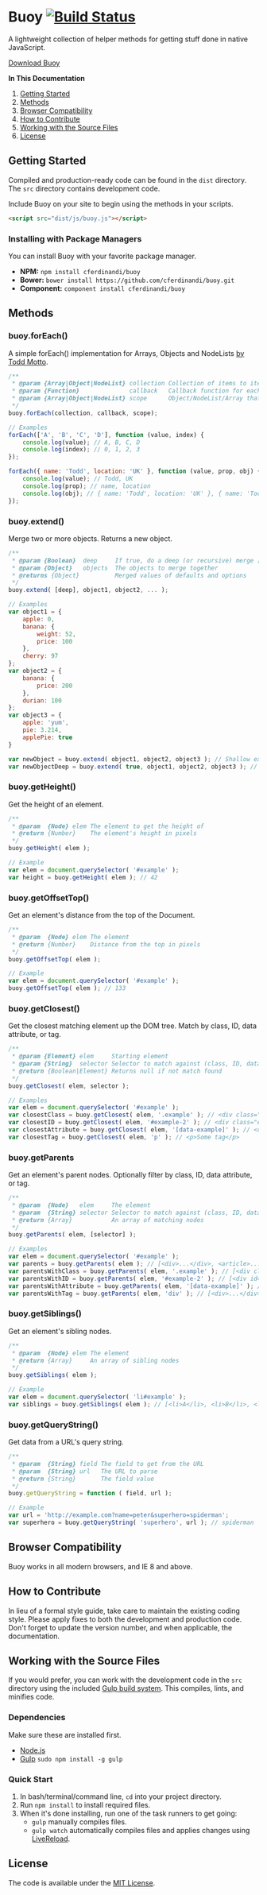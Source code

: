 # Buoy [![Build Status](https://travis-ci.org/cferdinandi/buoy.svg)](https://travis-ci.org/cferdinandi/buoy)
A lightweight collection of helper methods for getting stuff done in native JavaScript.

[Download Buoy](https://github.com/cferdinandi/buoy/archive/master.zip)

**In This Documentation**

1. [Getting Started](#getting-started)
2. [Methods](#methods)
3. [Browser Compatibility](#browser-compatibility)
4. [How to Contribute](#how-to-contribute)
5. [Working with the Source Files](#working-with-the-source-files)
6. [License](#license)



## Getting Started

Compiled and production-ready code can be found in the `dist` directory. The `src` directory contains development code.

Include Buoy on your site to begin using the methods in your scripts.

```html
<script src="dist/js/buoy.js"></script>
```

### Installing with Package Managers

You can install Buoy with your favorite package manager.

* **NPM:** `npm install cferdinandi/buoy`
* **Bower:** `bower install https://github.com/cferdinandi/buoy.git`
* **Component:** `component install cferdinandi/buoy`



## Methods

### buoy.forEach()

A simple forEach() implementation for Arrays, Objects and NodeLists [by Todd Motto](https://github.com/toddmotto/foreach).

```js
/**
 * @param {Array|Object|NodeList} collection Collection of items to iterate
 * @param {Function}              callback   Callback function for each iteration
 * @param {Array|Object|NodeList} scope      Object/NodeList/Array that forEach is iterating over (aka `this`)
 */
buoy.forEach(collection, callback, scope);

// Examples
forEach(['A', 'B', 'C', 'D'], function (value, index) {
	console.log(value); // A, B, C, D
	console.log(index); // 0, 1, 2, 3
});

forEach({ name: 'Todd', location: 'UK' }, function (value, prop, obj) {
	console.log(value); // Todd, UK
	console.log(prop); // name, location
	console.log(obj); // { name: 'Todd', location: 'UK' }, { name: 'Todd', location: 'UK' }
});
```

### buoy.extend()

Merge two or more objects. Returns a new object.

```js
/**
 * @param {Boolean}  deep     If true, do a deep (or recursive) merge [optional]
 * @param {Object}   objects  The objects to merge together
 * @returns {Object}          Merged values of defaults and options
 */
buoy.extend( [deep], object1, object2, ... );

// Examples
var object1 = {
    apple: 0,
    banana: {
    	weight: 52,
    	price: 100
    },
    cherry: 97
};
var object2 = {
    banana: {
    	price: 200
    },
    durian: 100
};
var object3 = {
    apple: 'yum',
    pie: 3.214,
    applePie: true
}

var newObject = buoy.extend( object1, object2, object3 ); // Shallow extend
var newObjectDeep = buoy.extend( true, object1, object2, object3 ); // Deep extend
```

### buoy.getHeight()

Get the height of an element.

```js
/**
 * @param  {Node} elem The element to get the height of
 * @return {Number}    The element's height in pixels
 */
buoy.getHeight( elem );

// Example
var elem = document.querySelector( '#example' );
var height = buoy.getHeight( elem ); // 42
```

### buoy.getOffsetTop()

Get an element's distance from the top of the Document.

```js
/**
 * @param  {Node} elem The element
 * @return {Number}    Distance from the top in pixels
 */
buoy.getOffsetTop( elem );

// Example
var elem = document.querySelector( '#example' );
buoy.getOffsetTop( elem ); // 133
```

### buoy.getClosest()

Get the closest matching element up the DOM tree. Match by class, ID, data attribute, or tag.

```js
/**
 * @param {Element} elem     Starting element
 * @param {String}  selector Selector to match against (class, ID, data attribute, or tag)
 * @return {Boolean|Element} Returns null if not match found
 */
buoy.getClosest( elem, selector );

// Examples
var elem = document.querySelector( '#example' );
var closestClass = buoy.getClosest( elem, '.example' ); // <div class="example">Some class</div>
var closestID = buoy.getClosest( elem, '#example-2' ); // <div class="example-2">Some ID</div>
var closestAttribute = buoy.getClosest( elem, '[data-example]' ); // <div data-example="something">Some data attribute</div>
var closestTag = buoy.getClosest( elem, 'p' ); // <p>Some tag</p>
```

### buoy.getParents

Get an element's parent nodes. Optionally filter by class, ID, data attribute, or tag.

```js
/**
 * @param  {Node}   elem     The element
 * @param  {String} selector Selector to match against (class, ID, data attribute, or tag) [optional]
 * @return {Array}           An array of matching nodes
 */
buoy.getParents( elem, [selector] );

// Examples
var elem = document.querySelector( '#example' );
var parents = buoy.getParents( elem ); // [<div>...</div>, <article>...</article>, <section>...</section>]
var parentsWithClass = buoy.getParents( elem, '.example' ); // [<div class="example">...</div>, <article class="example">...</article>]
var parentsWithID = buoy.getParents( elem, '#example-2' ); // [<div id="example-2">...</div>]
var parentsWithAttribute = buoy.getParents( elem, '[data-example]' ); // [<div data-example="something">...</div>, <section data-example="something else">...</section>]
var parentsWithTag = buoy.getParents( elem, 'div' ); // [<div>...</div>, <div>...</div>]
```

### buoy.getSiblings()

Get an element's sibling nodes.

```js
/**
 * @param  {Node} elem The element
 * @return {Array}     An array of sibling nodes
 */
buoy.getSiblings( elem );

// Example
var elem = document.querySelector( 'li#example' );
var siblings = buoy.getSiblings( elem ); // [<li>A</li>, <li>B</li>, <li>C</li>]
```

### buoy.getQueryString()

Get data from a URL's query string.

```js
/**
 * @param  {String} field The field to get from the URL
 * @param  {String} url   The URL to parse
 * @return {String}       The field value
 */
buoy.getQueryString = function ( field, url );

// Example
var url = 'http://example.com?name=peter&superhero=spiderman';
var superhero = buoy.getQueryString( 'superhero', url ); // spiderman
```



## Browser Compatibility

Buoy works in all modern browsers, and IE 8 and above.



## How to Contribute

In lieu of a formal style guide, take care to maintain the existing coding style. Please apply fixes to both the development and production code. Don't forget to update the version number, and when applicable, the documentation.



## Working with the Source Files

If you would prefer, you can work with the development code in the `src` directory using the included [Gulp build system](http://gulpjs.com/). This compiles, lints, and minifies code.

### Dependencies
Make sure these are installed first.

* [Node.js](http://nodejs.org)
* [Gulp](http://gulpjs.com) `sudo npm install -g gulp`

### Quick Start

1. In bash/terminal/command line, `cd` into your project directory.
2. Run `npm install` to install required files.
3. When it's done installing, run one of the task runners to get going:
	* `gulp` manually compiles files.
	* `gulp watch` automatically compiles files and applies changes using [LiveReload](http://livereload.com/).



## License

The code is available under the [MIT License](LICENSE.md).
